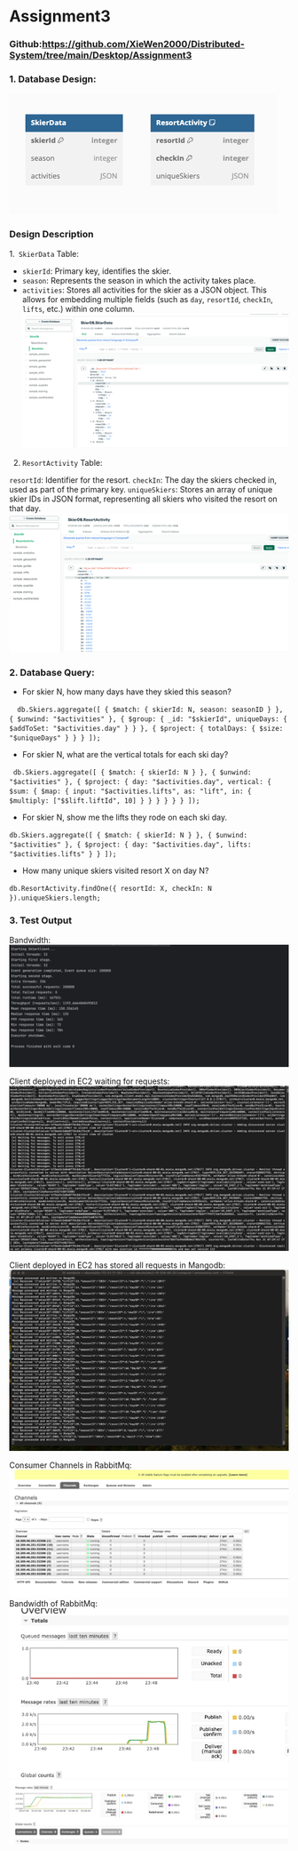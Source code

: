 # Assignment3
### Github:https://github.com/XieWen2000/Distributed-System/tree/main/Desktop/Assignment3
### 1. Database Design:

![Database Design.png](pics/%E6%88%AA%E5%B1%8F2024-11-21%20%E4%B8%8B%E5%8D%888.51.26.png)
### Design Description 
1.` SkierData` Table:
* `skierId`: Primary key, identifies the skier.
* `season`: Represents the season in which the activity takes place.
* `activities`: Stores all activities for the skier as a 
JSON object. This allows for embedding multiple fields 
(such as `day`, `resortId`, `checkIn`, `lifts`, etc.) within one column.
![截屏2024-11-21 下午8.58.08.png](pics/%E6%88%AA%E5%B1%8F2024-11-21%20%E4%B8%8B%E5%8D%888.58.08.png)
2. `ResortActivity` Table:

`resortId`: Identifier for the resort.
`checkIn`: The day the skiers checked in, used as part of the primary key.
`uniqueSkiers`: Stores an array of unique skier IDs in JSON format, representing all skiers who visited the resort on that day.
![截屏2024-11-21 下午8.56.55.png](pics/%E6%88%AA%E5%B1%8F2024-11-21%20%E4%B8%8B%E5%8D%888.56.55.png)
### 2. Database Query:
* For skier N, how many days have they skied this season?

`  db.Skiers.aggregate([
  { $match: { skierId: N, season: seasonID } },
  { $unwind: "$activities" },
  { $group: { _id: "$skierId", uniqueDays: { $addToSet: "$activities.day" } } },
  { $project: { totalDays: { $size: "$uniqueDays" } } }
  ]);`
* For skier N, what are the vertical totals for each ski day?

`  db.Skiers.aggregate([
  { $match: { skierId: N } },
  { $unwind: "$activities" },
  { $project: {
  day: "$activities.day",
  vertical: { $sum: { $map: {
  input: "$activities.lifts",
  as: "lift",
  in: { $multiply: ["$$lift.liftId", 10] }
  } } }
  } }
  ]);
`
* For skier N, show me the lifts they rode on each ski day.

`db.Skiers.aggregate([
{ $match: { skierId: N } },
{ $unwind: "$activities" },
{ $project: {
day: "$activities.day",
lifts: "$activities.lifts"
} }
]);`
* How many unique skiers visited resort X on day N?

`db.ResortActivity.findOne({ resortId: X, checkIn: N }).uniqueSkiers.length;
`
### 3. Test Output
Bandwidth:
![bandwidth.png](pics/bandwidth.png)

Client deployed in EC2 waiting for requests:
![截屏2024-11-21 上午12.01.50.png](pics/%E6%88%AA%E5%B1%8F2024-11-21%20%E4%B8%8A%E5%8D%8812.01.50.png)

Client deployed in EC2 has stored all requests in Mangodb:
![截屏2024-11-21 上午2.20.50.png](pics/%E6%88%AA%E5%B1%8F2024-11-21%20%E4%B8%8A%E5%8D%882.20.50.png)

Consumer Channels in RabbitMq:
![截屏2024-11-20 下午11.48.07.png](pics/%E6%88%AA%E5%B1%8F2024-11-20%20%E4%B8%8B%E5%8D%8811.48.07.png)
Bandwidth of RabbitMq:
![截屏2024-11-20 下午11.49.55.png](pics/%E6%88%AA%E5%B1%8F2024-11-20%20%E4%B8%8B%E5%8D%8811.49.55.png)
![截屏2024-11-20 下午11.48.40.png](pics/%E6%88%AA%E5%B1%8F2024-11-20%20%E4%B8%8B%E5%8D%8811.48.40.png)